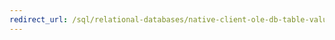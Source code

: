 ```yaml
---
redirect_url: /sql/relational-databases/native-client-ole-db-table-valued-parameters/table-valued-parameters-ole-db?toc=%2fsql%2frelational-databases%2fnative-client-ole-db-table-valued-parameters%2ftoc.json
---
```

